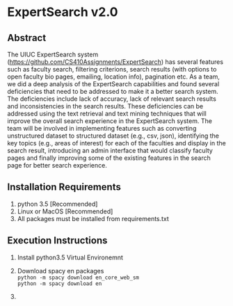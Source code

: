 #  ExpertSearch v2.0

## Abstract

The UIUC ExpertSearch system (https://github.com/CS410Assignments/ExpertSearch) has several features such as faculty search, filtering criterions, search results (with options to open faculty bio pages, emailing, location info), pagination etc. As a team, we did a deep analysis of the ExpertSearch capabilities and found several deficiencies that need to be addressed to make it a better search system. The deficiencies include lack of accuracy, lack of relevant search results and inconsistencies in the search results. These deficiencies can be addressed using the text retrieval and text mining techniques that will improve the overall search experience in the ExpertSearch system. The team will be involved in implementing features such as converting unstructured dataset to structured dataset (e.g., csv, json), identifying the key topics (e.g., areas of interest) for each of the faculties and display in the search result, introducing an admin interface that would classify faculty pages and finally improving some of the existing features in the search page for better search experience.


## Installation Requirements

1. python 3.5 [Recommended]
2. Linux or MacOS [Recommended]
3. All packages must be installed from requirements.txt


## Execution Instructions

1. Install python3.5 Virtual Environemnt
   
2. Download spacy en packages\
   ``python -m spacy download en_core_web_sm``\
   ``python -m spacy download en``

2. 


